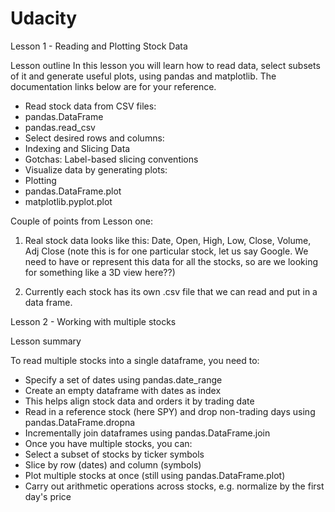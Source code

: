 # Udacity

Lesson 1 - Reading and Plotting Stock Data

Lesson outline
In this lesson you will learn how to read data, select subsets of it and generate useful plots, using pandas and matplotlib. The documentation links below are for your reference.

- Read stock data from CSV files:
- pandas.DataFrame
- pandas.read_csv
- Select desired rows and columns:
- Indexing and Slicing Data
- Gotchas: Label-based slicing conventions
- Visualize data by generating plots:
- Plotting
- pandas.DataFrame.plot
- matplotlib.pyplot.plot

Couple of points from Lesson one:

1) Real stock data looks like this:
Date, Open, High, Low, Close, Volume, Adj Close
(note this is for one particular stock, let us say Google. We need to have or represent this
data for all the stocks, so are we looking for something like a 3D view here??)

2) Currently each stock has its own .csv file that we can read and put in a data frame.


Lesson 2 - Working with multiple stocks

Lesson summary

To read multiple stocks into a single dataframe, you need to:
- Specify a set of dates using pandas.date_range
- Create an empty dataframe with dates as index
- This helps align stock data and orders it by trading date
- Read in a reference stock (here SPY) and drop non-trading days using pandas.DataFrame.dropna
- Incrementally join dataframes using pandas.DataFrame.join
- Once you have multiple stocks, you can:
- Select a subset of stocks by ticker symbols
- Slice by row (dates) and column (symbols)
- Plot multiple stocks at once (still using pandas.DataFrame.plot)
- Carry out arithmetic operations across stocks, e.g. normalize by the first day's price
